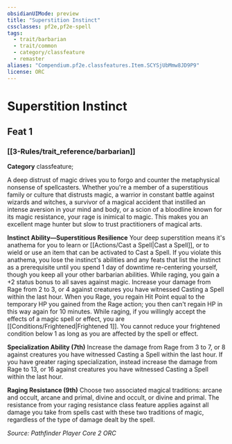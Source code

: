 ```yaml
---
obsidianUIMode: preview
title: "Superstition Instinct"
cssclasses: pf2e,pf2e-spell
tags:
  - trait/barbarian
  - trait/common
  - category/classfeature
  - remaster
aliases: "Compendium.pf2e.classfeatures.Item.SCYSjUbMmw8JD9P9"
license: ORC
---
```

# Superstition Instinct
## Feat 1
### [[3-Rules/trait_reference/barbarian]]

**Category** classfeature; 




A deep distrust of magic drives you to forgo and counter the metaphysical nonsense of spellcasters. Whether you're a member of a superstitious family or culture that distrusts magic, a warrior in constant battle against wizards and witches, a survivor of a magical accident that instilled an intense aversion in your mind and body, or a scion of a bloodline known for its magic resistance, your rage is inimical to magic. This makes you an excellent mage hunter but slow to trust practitioners of magical arts.

**Instinct Ability—Superstitious Resilience** Your deep superstition means it's anathema for you to learn or [[Actions/Cast a Spell|Cast a Spell]], or to wield or use an item that can be activated to Cast a Spell. If you violate this anathema, you lose the instinct's abilities and any feats that list the instinct as a prerequisite until you spend 1 day of downtime re-centering yourself, though you keep all your other barbarian abilities. While raging, you gain a +2 status bonus to all saves against magic. Increase your damage from Rage from 2 to 3, or 4 against creatures you have witnessed Casting a Spell within the last hour. When you Rage, you regain Hit Point equal to the temporary HP you gained from the Rage action; you then can't regain HP in this way again for 10 minutes. While raging, if you willingly accept the effects of a magic spell or effect, you are [[Conditions/Frightened|Frightened 1]]. You cannot reduce your frightened condition below 1 as long as you are affected by the spell or effect.

**Specialization Ability (7th)** Increase the damage from Rage from 3 to 7, or 8 against creatures you have witnessed Casting a Spell within the last hour. If you have greater raging specialization, instead increase the damage from Rage to 13, or 16 against creatures you have witnessed Casting a Spell within the last hour.

**Raging Resistance (9th)** Choose two associated magical traditions: arcane and occult, arcane and primal, divine and occult, or divine and primal. The resistance from your raging resistance class feature applies against all damage you take from spells cast with these two traditions of magic, regardless of the type of damage dealt by the spell.

*Source: Pathfinder Player Core 2*
*ORC*